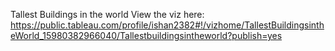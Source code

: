 Tallest Buildings in the world
View the viz here: https://public.tableau.com/profile/ishan2382#!/vizhome/TallestBuildingsintheWorld_15980382966040/Tallestbuildingsintheworld?publish=yes
